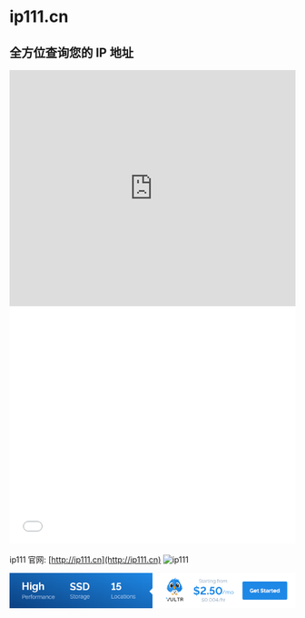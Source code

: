 # ip111.cn

## 全方位查询您的 IP 地址

<iframe width="100%" height="415" src="https://www.youtube.com/embed/dnbXgy0ooTc" frameborder="0" allow="accelerometer; autoplay; encrypted-media; gyroscope; picture-in-picture" allowfullscreen></iframe>
<iframe width="100%" height="415" src="//player.bilibili.com/player.html?aid=35358539&cid=61978660&page=1" scrolling="no" border="0" frameborder="no" framespacing="0" allowfullscreen="true"> </iframe>

ip111 官网: [http://ip111.cn](http://ip111.cn)
![ip111](https://i.imgur.com/6XMhsqv.png)

<!-- <a href="https://www.vultr.com/?ref=8948199-8H">![](../images/banner_1.png)</a> -->

<a href="https://www.vultr.com/?ref=8948199-8H">![](../images/banner_1.png)</a>
